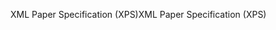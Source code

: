 <span data-ttu-id="1b9a7-101">XML Paper Specification (XPS)</span><span class="sxs-lookup"><span data-stu-id="1b9a7-101">XML Paper Specification (XPS)</span></span>